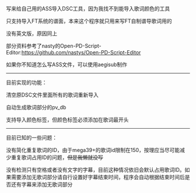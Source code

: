 写来给自己用的ASS导入DSC工具，因为我找不到能导入歌词颜色的工具

只支持导入FT系统的谱面，本来这个程序就只用来写FT自制谱导歌词用的

没有英文版，原因同上

部分资料参考了nasty的Open-PD-Script-Editor:https://github.com/nastys/Open-PD-Script-Editor

如果你不知道怎么写ASS文件，可以使用aegisub制作

------------------------------------------

目前实现的功能：

清空原DSC文件里面所有的歌词重新导入

自动生成歌词部分的pv_db

支持导入颜色标签，但颜色标签必须添加在歌词最开头

------------------------------------------

目前已知的一些问题：

没有简化重复歌词的ID，由于mega39+的歌词id限制在150，按理应当尽可能减少重复歌词占用ID的问题，~~但是我懒就没写~~

没有检测只有空格或者没有文字的字幕，目前这种情况依旧会默认占用歌词ID。如果需要添加无歌词部分请自行设置好字幕结束时间，程序会自动根据结束时间后是否还有字幕来添加无歌词部分

